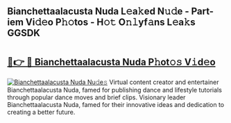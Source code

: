 ## Bianchettaalacusta Nuda L𝚎a𝚔ed N𝚞𝚍e - Part-iem Vi𝚍𝚎o P𝚑𝚘tos - H𝚘𝚝 O𝚗𝚕yf𝚊ns L𝚎a𝚔s GGSDK

# <h2><a href="http://kf69j7g.oniu.top/?m=Bianchettaalacusta+Nuda">🔗👉 🔴 Bianchettaalacusta Nuda P𝚑ot𝚘𝚜 V𝚒d𝚎o</a></h2>

[![Bianchettaalacusta Nuda Nu𝚍e𝚜](https://i.imgur.com/0qMVB7G.gif)](http://kf69j7g.oniu.top/?m=Bianchettaalacusta+Nuda)
Virtual content creator and entertainer Bianchettaalacusta Nuda, famed for publishing dance and lifestyle tutorials through popular dance moves and brief clips. Visionary leader Bianchettaalacusta Nuda, famed for their innovative ideas and dedication to creating a better future.  
